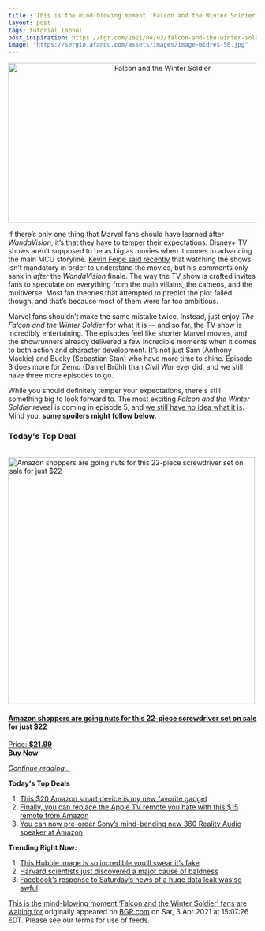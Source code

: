 ```yaml
---
title : This is the mind-blowing moment ‘Falcon and the Winter Soldier’ fans are waiting for
layout: post
tags: tutorial labnol
post_inspiration: https://bgr.com/2021/04/03/falcon-and-the-winter-soldier-episode-5-big-reveal-teasers/
image: "https://sergio.afanou.com/assets/images/image-midres-50.jpg"
---
```


<center><a href="https://bgr.com/2021/04/03/falcon-and-the-winter-soldier-episode-5-big-reveal-teasers/" class="bgr-rss-featured-image bgr-rss-test-class"><img loading="lazy" width="610" height="324" src="https://bgr.com/wp-content/uploads/2020/12/Falcon-and-Winter-Soldier.jpg?quality=70&amp;strip=all&amp;w=610" class="attachment-feed_normal size-feed_normal wp-post-image" alt="Falcon and the Winter Soldier" loading="lazy" srcset="https://bgr.com/wp-content/uploads/2020/12/Falcon-and-Winter-Soldier.jpg 1600w, https://bgr.com/wp-content/uploads/2020/12/Falcon-and-Winter-Soldier.jpg?resize=150,80 150w, https://bgr.com/wp-content/uploads/2020/12/Falcon-and-Winter-Soldier.jpg?resize=300,160 300w, https://bgr.com/wp-content/uploads/2020/12/Falcon-and-Winter-Soldier.jpg?resize=768,408 768w, https://bgr.com/wp-content/uploads/2020/12/Falcon-and-Winter-Soldier.jpg?resize=1024,545 1024w, https://bgr.com/wp-content/uploads/2020/12/Falcon-and-Winter-Soldier.jpg?resize=1536,817 1536w, https://bgr.com/wp-content/uploads/2020/12/Falcon-and-Winter-Soldier.jpg?resize=610,324 610w, https://bgr.com/wp-content/uploads/2020/12/Falcon-and-Winter-Soldier.jpg?resize=664,353 664w, https://bgr.com/wp-content/uploads/2020/12/Falcon-and-Winter-Soldier.jpg?resize=1200,638 1200w, https://bgr.com/wp-content/uploads/2020/12/Falcon-and-Winter-Soldier.jpg?resize=782,416 782w, https://bgr.com/wp-content/uploads/2020/12/Falcon-and-Winter-Soldier.jpg?resize=827,440 827w, https://bgr.com/wp-content/uploads/2020/12/Falcon-and-Winter-Soldier.jpg?resize=800,426 800w" sizes="(max-width: 610px) 100vw, 610px" title="Falcon and the Winter Soldier" /></a></center><p>If there&rsquo;s only one thing that Marvel fans should have learned after <em>WandaVision</em>, it&rsquo;s that they have to temper their expectations. Disney+ TV shows aren&rsquo;t supposed to be as big as movies when it comes to advancing the main MCU storyline. <a href="https://bgr.com/2021/03/09/marvel-movies-spoilers-disney-plus-tv-shows-not-as-important/">Kevin Feige said recently</a> that watching the shows isn&rsquo;t mandatory in order to understand the movies, but his comments only sank in <em>after</em> the <em>WandaVision</em> finale. The way the TV show is crafted invites fans to speculate on everything from the main villains, the cameos, and the multiverse. Most fan theories that attempted to predict the plot failed though, and that&rsquo;s because most of them were far too ambitious.</p>
<p>Marvel fans shouldn&rsquo;t make the same mistake twice. Instead, just enjoy <em>The Falcon and the Winter Soldier</em> for what it is &mdash; and so far, the TV show is incredibly entertaining. The episodes feel like shorter Marvel movies, and the showrunners already delivered a few incredible moments when it comes to both action and character development. It&rsquo;s not just Sam (Anthony Mackie) and Bucky (Sebastian Stan) who have more time to shine. Episode 3 does more for Zemo (Daniel Br&uuml;hl) than <em>Civil War</em> ever did, and we still have three more episodes to go.</p>
<p>While you should definitely temper your expectations, there's still something big to look forward to. The most exciting <em>Falcon and the Winter Soldier</em> reveal is coming in episode 5, and <a href="https://bgr.com/2021/03/29/falcon-and-the-winter-soldier-mystery-cameo-episode-5/">we still have no idea what it is</a>. Mind you, <strong>some spoilers might follow below</strong>.</p>
<h3>Today's Top Deal</h3>
<p><a href="https://www.amazon.com/dp/B08N66W9WG?tag=b0c55topdeals-20"><br><img height="500px" width="500px" src="https://m.media-amazon.com/images/I/51Zhst0pADL.jpg" alt="Amazon shoppers are going nuts for this 22-piece screwdriver set on sale for just $22"><br></a></p>
<h4><a href="https://www.amazon.com/dp/B08N66W9WG?tag=b0c55rss-20">Amazon shoppers are going nuts for this 22-piece screwdriver set on sale for just $22</a></h4>
<p><a href="https://www.amazon.com/dp/B08N66W9WG?tag=b0c55rss-20">Price: <strong>$21.99</strong></a><br><strong><a href="https://www.amazon.com/dp/B08N66W9WG?tag=b0c55rss-20">Buy Now</a></strong></p>
<p><a href="https://bgr.com/2021/04/03/falcon-and-the-winter-soldier-episode-5-big-reveal-teasers/" class="more-link"><em>Continue reading...</em></a></p>

<p><strong>Today's Top Deals</strong></p>
<ol>
<li><a href="https://bgr.com/2021/04/02/best-amazon-devices-dash-smart-shelf-deals/?utm_source=rss&#038;utm_campaign=topdeals">This $20 Amazon smart device is my new favorite gadget</a></li>
<li><a href="https://bgr.com/2021/04/02/finally-you-can-replace-the-apple-tv-remote-you-hate-with-this-15-remote-from-amazon/?utm_source=rss&#038;utm_campaign=topdeals">Finally, you can replace the Apple TV remote you hate with this $15 remote from Amazon</a></li>
<li><a href="https://bgr.com/2021/04/02/sony-wireless-speaker-amazon-deal-360-reality-audio/?utm_source=rss&#038;utm_campaign=topdeals">You can now pre-order Sony&#8217;s mind-bending new 360 Reality Audio speaker at Amazon</a></li>
</ol>

<p><strong>Trending Right Now:</strong></p>
<ol>
<li><a href="https://bgr.com/2021/04/02/hubble-photo-veil-nebula/">This Hubble image is so incredible you&#8217;ll swear it&#8217;s fake</a></li>
<li><a href="https://bgr.com/2021/04/03/hair-loss-cure-mice-study/">Harvard scientists just discovered a major cause of baldness</a></li>
<li><a href="https://bgr.com/2021/04/03/facebook-data-leak-533-million-user-records-leaked-online/">Facebook’s response to Saturday’s news of a huge data leak was so awful</a></li>
</ol>
<p><a href="https://bgr.com/2021/04/03/falcon-and-the-winter-soldier-episode-5-big-reveal-teasers/">This is the mind-blowing moment &#8216;Falcon and the Winter Soldier&#8217; fans are waiting for</a> originally appeared on <a href="http://bgr.com">BGR.com</a> on Sat, 3 Apr 2021 at 15:07:26 EDT. Please see our terms for use of feeds.</p>